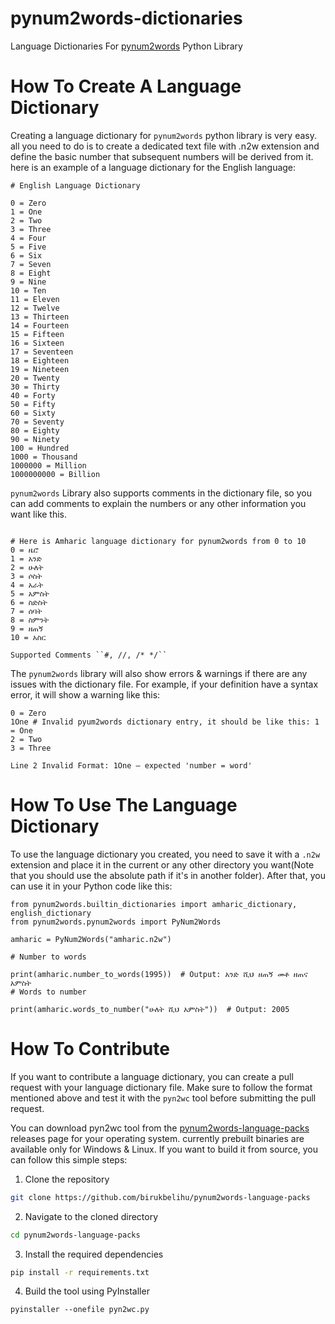 # pynum2words-dictionaries

Language Dictionaries For [pynum2words](https://github.com/BirukBelihu/pynum2words) Python Library

# How To Create A Language Dictionary

Creating a language dictionary for `pynum2words` python library is very easy. all you need to do is to create a dedicated text file with .n2w extension and define the basic number that subsequent numbers will be derived from it. here is an example of a language dictionary for the English language:

```text
# English Language Dictionary

0 = Zero
1 = One
2 = Two
3 = Three
4 = Four
5 = Five
6 = Six
7 = Seven
8 = Eight
9 = Nine
10 = Ten
11 = Eleven
12 = Twelve
13 = Thirteen
14 = Fourteen
15 = Fifteen
16 = Sixteen
17 = Seventeen
18 = Eighteen
19 = Nineteen
20 = Twenty
30 = Thirty
40 = Forty
50 = Fifty
60 = Sixty
70 = Seventy
80 = Eighty
90 = Ninety
100 = Hundred
1000 = Thousand
1000000 = Million
1000000000 = Billion
```

```pynum2words``` Library also supports comments in the dictionary file, so you can add comments to explain the numbers or any other information you want like this.

```text

# Here is Amharic language dictionary for pynum2words from 0 to 10
0 = ዜሮ
1 = አንድ
2 = ሁለት
3 = ሶስት
4 = አራት
5 = አምስት
6 = ስድስት
7 = ሰባት
8 = ስምንት
9 = ዘጠኝ
10 = አስር
```

```text
Supported Comments ``#, //, /* */``
```

The ```pynum2words``` library will also show errors & warnings if there are any issues with the dictionary file. For example, if your definition have a syntax error, it will show a warning like this:

```text
0 = Zero
1One # Invalid pyum2words dictionary entry, it should be like this: 1 = One
2 = Two
3 = Three
```

```text
Line 2 Invalid Format: 1One — expected 'number = word'
```
# How To Use The Language Dictionary

To use the language dictionary you created, you need to save it with a `.n2w` extension and place it in the current or any other directory you want(Note that you should use the absolute path if it's in another folder). After that, you can use it in your Python code like this:

```
from pynum2words.builtin_dictionaries import amharic_dictionary, english_dictionary
from pynum2words.pynum2words import PyNum2Words

amharic = PyNum2Words("amharic.n2w")

# Number to words

print(amharic.number_to_words(1995))  # Output: አንድ ሺህ ዘጠኝ መቶ ዘጠና አምስት
# Words to number

print(amharic.words_to_number("ሁለት ሺህ አምስት"))  # Output: 2005
```
# How To Contribute
If you want to contribute a language dictionary, you can create a pull request with your language dictionary file. Make sure to follow the format mentioned above and test it with the `pyn2wc` tool before submitting the pull request.

You can download pyn2wc tool from the [pynum2words-language-packs](https://github.com/birukbelihu/pynum2words-language-packs/releases) releases page for your operating system. currently prebuilt binaries are available only for Windows & Linux. If you want to build it from source, you can follow this simple steps:
1. Clone the repository
```bash
git clone https://github.com/birukbelihu/pynum2words-language-packs
```

2. Navigate to the cloned directory
```bash
cd pynum2words-language-packs
```

3. Install the required dependencies
```bash
pip install -r requirements.txt
```

4. Build the tool using PyInstaller
```
pyinstaller --onefile pyn2wc.py
```

